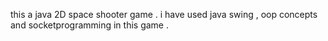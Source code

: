 this a java 2D space shooter game . i have used java swing , oop concepts and socketprogramming in this game .
